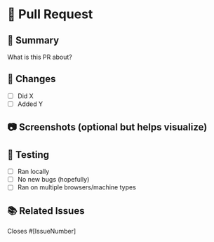 # 📝 Pull Request

## 📌 Summary

What is this PR about?

## 🔧 Changes

- [ ] Did X
- [ ] Added Y

## 📷 Screenshots (optional but helps visualize)

## 🧪 Testing

- [ ] Ran locally
- [ ] No new bugs (hopefully)
- [ ] Ran on multiple browsers/machine types 

## 📚 Related Issues

Closes #[IssueNumber]
